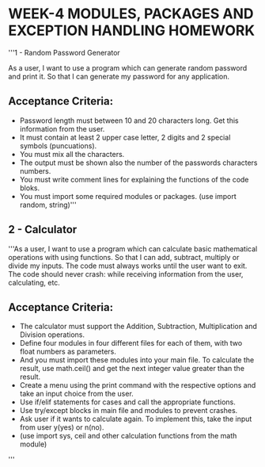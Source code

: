 # WEEK-4 MODULES, PACKAGES AND EXCEPTION HANDLING HOMEWORK


'''1 - Random Password Generator

As a user, I want to use a program which can generate random password and print it. So that I can generate my password for any application.


## Acceptance Criteria:

- Password length must between 10 and 20 characters long. Get this information from the user.
- It must contain at least 2 upper case letter, 2 digits and 2 special symbols (puncuations).
- You must mix all the characters.
- The output must be shown also the number of the passwords characters numbers.
- You must write comment lines for explaining the functions of the code bloks.
- You must import some required modules or packages. (use import random, string)'''




## 2 - Calculator

'''As a user, I want to use a program which can calculate basic mathematical operations with using functions. So that I can add, subtract, multiply or divide my inputs. 
The code must always works until the user want to exit. The code should never crash: while receiving information from the user, calculating, etc.


## Acceptance Criteria:

-  The calculator must support the Addition, Subtraction, Multiplication and Division operations. 
-  Define four modules in four different files for each of them, with two float numbers as parameters. 
-  And you must import these modules into your main file. To calculate the result, use math.ceil() and get the next integer value greater than the result. 
-  Create a menu using the print command with the respective options and take an input choice from the user. 
-  Use if/elif statements for cases and call the appropriate functions. 
-  Use try/except blocks in main file and modules to prevent crashes. 
-  Ask user if it wants to calculate again. To implement this, take the input from user y(yes) or n(no). 
-  (use import sys, ceil and other calculation functions from the math module)

'''